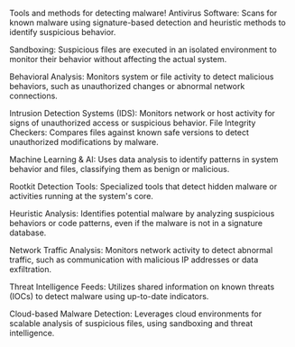 
Tools and methods for detecting malware! 
Antivirus Software: Scans for known malware using signature-based detection and heuristic methods to identify suspicious behavior.

Sandboxing: Suspicious files are executed in an isolated environment to monitor their behavior without affecting the actual system.

Behavioral Analysis: Monitors system or file activity to detect malicious behaviors, such as unauthorized changes or abnormal network connections.

Intrusion Detection Systems (IDS): Monitors network or host activity for signs of unauthorized access or suspicious behavior.
File Integrity Checkers: Compares files against known safe versions to detect unauthorized modifications by malware.

Machine Learning & AI: Uses data analysis to identify patterns in system behavior and files, classifying them as benign or malicious.

Rootkit Detection Tools: Specialized tools that detect hidden malware or activities running at the system's core.

Heuristic Analysis: Identifies potential malware by analyzing suspicious behaviors or code patterns, even if the malware is not in a signature database.

Network Traffic Analysis: Monitors network activity to detect abnormal traffic, such as communication with malicious IP addresses or data exfiltration.

Threat Intelligence Feeds: Utilizes shared information on known threats (IOCs) to detect malware using up-to-date indicators.

Cloud-based Malware Detection: Leverages cloud environments for scalable analysis of suspicious files, using sandboxing and threat intelligence.
